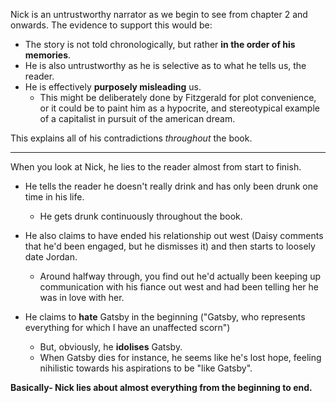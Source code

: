 Nick is an untrustworthy narrator as we begin to see from chapter 2 and onwards. The evidence to support this would be:
- The story is not told chronologically, but rather **in the order of his memories**.
-  He is also untrustworthy as he is selective as to what he tells us, the reader.
- He is effectively **purposely misleading** us. 
	- This might be deliberately done by Fitzgerald for plot convenience, or it could be to paint him as a hypocrite, and stereotypical example of a capitalist in pursuit of the american dream.

This explains all of his contradictions *throughout* the book. 

-----

 When you look at Nick, he lies to the reader almost from start to finish. 

- He tells the reader he doesn't really drink and has only been drunk one time in his life.
	- He gets drunk continuously throughout the book. 
	
- He also claims to have ended his relationship out west (Daisy comments that he'd been engaged, but he dismisses it) and then starts to loosely date Jordan.
	- Around halfway through, you find out he'd actually been keeping up communication with his fiance out west and had been telling her he was in love with her. 
	
- He claims to **hate** Gatsby in the beginning ("Gatsby, who represents everything for which I have an unaffected scorn")
	- But, obviously, he **idolises** Gatsby. 
	- When Gatsby dies for instance, he seems like he's lost hope, feeling nihilistic towards his aspirations to be "like Gatsby".
	

**Basically- Nick lies about almost everything from the beginning to end.**